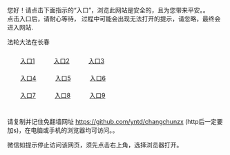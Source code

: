 您好！请点击下面指示的“入口”，浏览此网站是安全的，且为您带来平安。。 <br/>
点击入口后，请耐心等待， 过程中可能会出现无法打开的提示，请忽略，最终会进入网站. </br>

法轮大法在长春<br/>
<div style="padding:10px"><a style="margin:20px" target="_blank" href="https://d2l6ldlgz7k0da.cloudfront.net/2Qpsp?qgwfpx" id="ccLink1" rel="nofollow">入口1</a> <a target="_blank" style="margin:20px" href="https://d2zt1hbuq19sys.cloudfront.net/2Qpsp?rhqlkwfk" id="ccLink2" rel="nofollow">入口2</a> <a style="margin:20px" target="_blank" href="https://d2nn2m20ebfc1r.cloudfront.net/2Qpsp?dfmgh" id="ccLink3" rel="nofollow">入口3</a></div>

<div style="padding:10px" ><a style="margin:20px" target="_blank" href="https://d2l6ldlgz7k0da.cloudfront.net/2Qpsp?qgwfpx" id="ccLink4" rel="nofollow">入口4</a> <a style="margin:20px" href="https://d2zt1hbuq19sys.cloudfront.net/2Qpsp?rhqlkwfk" target="_blank" id="ccLink5" rel="nofollow">入口5</a> <a style="margin:20px" href="https://d2nn2m20ebfc1r.cloudfront.net/2Qpsp?dfmgh" target="_blank" id="ccLink6" rel="nofollow">入口6</a></div>

<div style="padding:10px"><a style="margin:20px" target="_blank" href="https://d2l6ldlgz7k0da.cloudfront.net/2Qpsp?qgwfpx" id="ccLink7" rel="nofollow">入口7</a> <a style="margin:20px" href="https://d2zt1hbuq19sys.cloudfront.net/2Qpsp?rhqlkwfk" target="_blank" id="ccLink8" rel="nofollow">入口8</a> <a style="margin:20px" target="_blank" href="https://d2nn2m20ebfc1r.cloudfront.net/2Qpsp?dfmgh" id="ccLink9" rel="nofollow">入口9</a></div>

<br/>



请复制并记住免翻墙网址 https://github.com/yntd/changchunzx (http后一定要加s)，在电脑或手机的浏览器均可访问。。<br/>

微信如提示停止访问该网页，须先点击右上角，选择浏览器打开。
